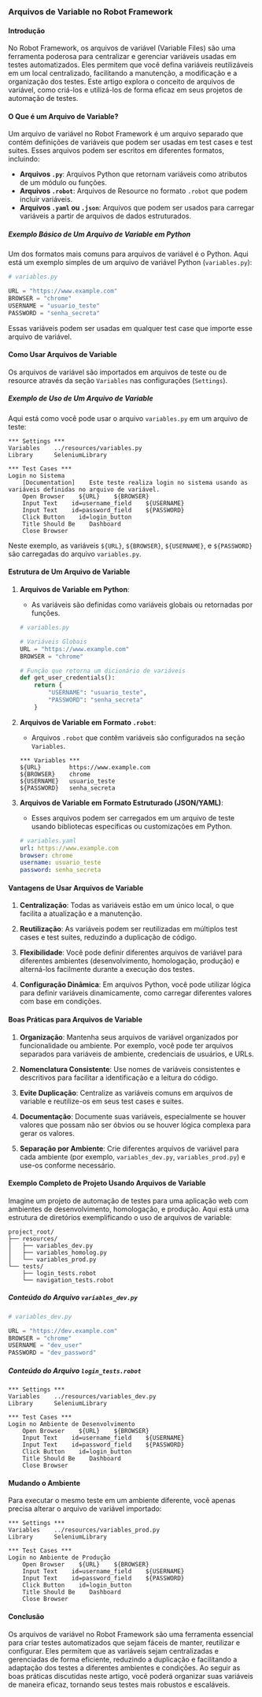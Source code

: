 ### Arquivos de Variable no Robot Framework

#### Introdução

No Robot Framework, os arquivos de variável (Variable Files) são uma ferramenta poderosa para centralizar e gerenciar variáveis usadas em testes automatizados. Eles permitem que você defina variáveis reutilizáveis em um local centralizado, facilitando a manutenção, a modificação e a organização dos testes. Este artigo explora o conceito de arquivos de variável, como criá-los e utilizá-los de forma eficaz em seus projetos de automação de testes.

#### O Que é um Arquivo de Variable?

Um arquivo de variável no Robot Framework é um arquivo separado que contém definições de variáveis que podem ser usadas em test cases e test suites. Esses arquivos podem ser escritos em diferentes formatos, incluindo:

- **Arquivos `.py`**: Arquivos Python que retornam variáveis como atributos de um módulo ou funções.
- **Arquivos `.robot`**: Arquivos de Resource no formato `.robot` que podem incluir variáveis.
- **Arquivos `.yaml` ou `.json`**: Arquivos que podem ser usados para carregar variáveis a partir de arquivos de dados estruturados.

##### Exemplo Básico de Um Arquivo de Variable em Python

Um dos formatos mais comuns para arquivos de variável é o Python. Aqui está um exemplo simples de um arquivo de variável Python (`variables.py`):

```python
# variables.py

URL = "https://www.example.com"
BROWSER = "chrome"
USERNAME = "usuario_teste"
PASSWORD = "senha_secreta"
```

Essas variáveis podem ser usadas em qualquer test case que importe esse arquivo de variável.

#### Como Usar Arquivos de Variable

Os arquivos de variável são importados em arquivos de teste ou de resource através da seção `Variables` nas configurações (`Settings`).

##### Exemplo de Uso de Um Arquivo de Variable

Aqui está como você pode usar o arquivo `variables.py` em um arquivo de teste:

```robot
*** Settings ***
Variables    ../resources/variables.py
Library      SeleniumLibrary

*** Test Cases ***
Login no Sistema
    [Documentation]    Este teste realiza login no sistema usando as variáveis definidas no arquivo de variável.
    Open Browser    ${URL}    ${BROWSER}
    Input Text    id=username_field    ${USERNAME}
    Input Text    id=password_field    ${PASSWORD}
    Click Button    id=login_button
    Title Should Be    Dashboard
    Close Browser
```

Neste exemplo, as variáveis `${URL}`, `${BROWSER}`, `${USERNAME}`, e `${PASSWORD}` são carregadas do arquivo `variables.py`.

#### Estrutura de Um Arquivo de Variable

1. **Arquivos de Variable em Python**:
   - As variáveis são definidas como variáveis globais ou retornadas por funções.

   ```python
   # variables.py

   # Variáveis Globais
   URL = "https://www.example.com"
   BROWSER = "chrome"

   # Função que retorna um dicionário de variáveis
   def get_user_credentials():
       return {
           "USERNAME": "usuario_teste",
           "PASSWORD": "senha_secreta"
       }
   ```

2. **Arquivos de Variable em Formato `.robot`**:
   - Arquivos `.robot` que contêm variáveis são configurados na seção `Variables`.

   ```robot
   *** Variables ***
   ${URL}        https://www.example.com
   ${BROWSER}    chrome
   ${USERNAME}   usuario_teste
   ${PASSWORD}   senha_secreta
   ```

3. **Arquivos de Variable em Formato Estruturado (JSON/YAML)**:
   - Esses arquivos podem ser carregados em um arquivo de teste usando bibliotecas específicas ou customizações em Python.

   ```yaml
   # variables.yaml
   url: https://www.example.com
   browser: chrome
   username: usuario_teste
   password: senha_secreta
   ```

#### Vantagens de Usar Arquivos de Variable

1. **Centralização**: Todas as variáveis estão em um único local, o que facilita a atualização e a manutenção.

2. **Reutilização**: As variáveis podem ser reutilizadas em múltiplos test cases e test suites, reduzindo a duplicação de código.

3. **Flexibilidade**: Você pode definir diferentes arquivos de variável para diferentes ambientes (desenvolvimento, homologação, produção) e alterná-los facilmente durante a execução dos testes.

4. **Configuração Dinâmica**: Em arquivos Python, você pode utilizar lógica para definir variáveis dinamicamente, como carregar diferentes valores com base em condições.

#### Boas Práticas para Arquivos de Variable

1. **Organização**: Mantenha seus arquivos de variável organizados por funcionalidade ou ambiente. Por exemplo, você pode ter arquivos separados para variáveis de ambiente, credenciais de usuários, e URLs.

2. **Nomenclatura Consistente**: Use nomes de variáveis consistentes e descritivos para facilitar a identificação e a leitura do código.

3. **Evite Duplicação**: Centralize as variáveis comuns em arquivos de variable e reutilize-os em seus test cases e suites.

4. **Documentação**: Documente suas variáveis, especialmente se houver valores que possam não ser óbvios ou se houver lógica complexa para gerar os valores.

5. **Separação por Ambiente**: Crie diferentes arquivos de variável para cada ambiente (por exemplo, `variables_dev.py`, `variables_prod.py`) e use-os conforme necessário.

#### Exemplo Completo de Projeto Usando Arquivos de Variable

Imagine um projeto de automação de testes para uma aplicação web com ambientes de desenvolvimento, homologação, e produção. Aqui está uma estrutura de diretórios exemplificando o uso de arquivos de variable:

```
project_root/
├── resources/
│   ├── variables_dev.py
│   ├── variables_homolog.py
│   └── variables_prod.py
└── tests/
    ├── login_tests.robot
    └── navigation_tests.robot
```

##### Conteúdo do Arquivo `variables_dev.py`

```python
# variables_dev.py

URL = "https://dev.example.com"
BROWSER = "chrome"
USERNAME = "dev_user"
PASSWORD = "dev_password"
```

##### Conteúdo do Arquivo `login_tests.robot`

```robot
*** Settings ***
Variables    ../resources/variables_dev.py
Library      SeleniumLibrary

*** Test Cases ***
Login no Ambiente de Desenvolvimento
    Open Browser    ${URL}    ${BROWSER}
    Input Text    id=username_field    ${USERNAME}
    Input Text    id=password_field    ${PASSWORD}
    Click Button    id=login_button
    Title Should Be    Dashboard
    Close Browser
```

#### Mudando o Ambiente

Para executar o mesmo teste em um ambiente diferente, você apenas precisa alterar o arquivo de variável importado:

```robot
*** Settings ***
Variables    ../resources/variables_prod.py
Library      SeleniumLibrary

*** Test Cases ***
Login no Ambiente de Produção
    Open Browser    ${URL}    ${BROWSER}
    Input Text    id=username_field    ${USERNAME}
    Input Text    id=password_field    ${PASSWORD}
    Click Button    id=login_button
    Title Should Be    Dashboard
    Close Browser
```

#### Conclusão

Os arquivos de variável no Robot Framework são uma ferramenta essencial para criar testes automatizados que sejam fáceis de manter, reutilizar e configurar. Eles permitem que as variáveis sejam centralizadas e gerenciadas de forma eficiente, reduzindo a duplicação e facilitando a adaptação dos testes a diferentes ambientes e condições. Ao seguir as boas práticas discutidas neste artigo, você poderá organizar suas variáveis de maneira eficaz, tornando seus testes mais robustos e escaláveis.